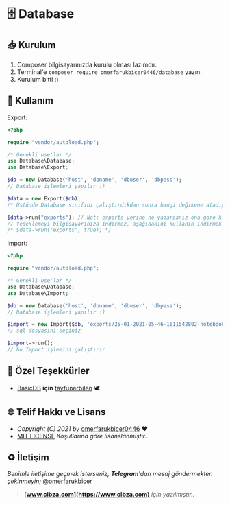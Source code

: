 # 🗄️ Database

## 📥 Kurulum

1. Composer bilgisayarınızda kurulu olması lazımdır.
2. Terminal'e `composer require omerfarukbicer0446/database` yazın.
3. Kurulum bitti :) 

## 📒 Kullanım

Export:
```php
<?php

require "vendor/autoload.php";

/* Gerekli use'lar */
use Database\Database;
use Database\Export;

$db = new Database('host', 'dbname', 'dbuser', 'dbpass'); 
// Database işlemleri yapılır :)

$data = new Export($db);
/* Üstünde Database sınıfını çalıştırdıkdan sonra hangi değikene atadıysanız onu bu sınıfın içine gönderin */

$data->run("exports"); // Not: exports yerine ne yazarsanız ona göre klasör açar
// Yedeklemeyi bilgisayarınıza indirmez, aşağıdakini kullanın indirmek için
/* $data->run("exports", true); */
```

Import:
```php
<?php

require "vendor/autoload.php";

/* Gerekli use'lar */
use Database\Database;
use Database\Import;

$db = new Database('host', 'dbname', 'dbuser', 'dbpass');
// Database işlemleri yapılır :)

$import = new Import($db, 'exports/25-01-2021-05-46-1611542802-notebook.sql'); 
// sql dosyasını seçiniz

$import->run(); 
// bu Import işlemini çalıştırır
```

## 💚 Özel Teşekkürler

* [BasicDB](https://github.com/tayfunerbilen/basicdb) **için** [tayfunerbilen](https://github.com/tayfunerbilen) 🕊


## 🌐 Telif Hakkı ve Lisans

* *Copyright (C) 2021 by* [omerfarukbicer0446](https://github.com/omerfarukbicer0446) ❤️️
* [MIT LICENSE](https://github.com/omerfarukbicer0446/database/blob/master/LICENSE) *Koşullarına göre lisanslanmıştır..*

## ♻️ İletişim

*Benimle iletişime geçmek isterseniz, **Telegram**'dan mesaj göndermekten çekinmeyin;* [@omerfarukbicer](https://t.me/omerfarukbicer)


> **[www.cibza.com](https://www.cibza.com)** *için yazılmıştır..*

